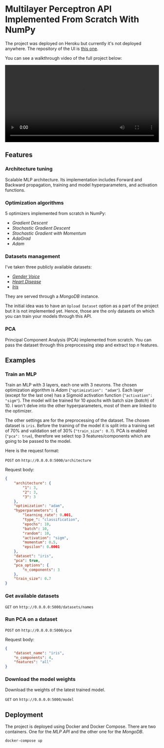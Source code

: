 # Multilayer Perceptron API Implemented From Scratch With NumPy
The project was deployed on Heroku but currently it's not deployed anywhere. The repository of the UI is [this one](https://github.com/auhide/nnvis-ui).

You can see a walkthrough video of the full project below:

<video width="100%" height="auto" controls>
  <source src="static/neuroad-demo.mp4" type="video/mp4">
</video>

## Features
### Architecture tuning
Scalable MLP architecture. Its implementation includes Forward and Backward propagation, training and model hyperparameters, and activation functions.
### Optimization algorithms
$5$ optimizers implemented from scratch in NumPy:
- *Gradient Descent*
- *Stochastic Gradient Descent*
- *Stochastic Gradient with Momentum*
- *AdaGrad*
- *Adam*
### Datasets management
I've taken three publicly available datasets:
- [*Gender Voice*](https://www.kaggle.com/datasets/primaryobjects/voicegender)
- [*Heart Disease*](https://www.kaggle.com/datasets/johnsmith88/heart-disease-dataset)
- [*Iris*](https://scikit-learn.org/stable/modules/generated/sklearn.datasets.load_iris.html)

They are served through a *MongoDB* instance.

The initial idea was to have an `Upload Dataset` option as a part of the project but it is not implemented yet. Hence, those are the only datasets on which you can train your models through this API.

### PCA
Principal Component Analysis (PCA) implemented from scratch. You can pass the dataset through this preprocessing step and extract top $n$ features.

## Examples

### Train an MLP
Train an MLP with $3$ layers, each one with $3$ neurons. The chosen optimization algorithm is $Adam$ (`"optimization": "adam"`). Each layer (except for the last one) has a Sigmoid activation function (`"activation": "sigm"`). The model will be trained for $10$ $epochs$ with batch size ($batch$) of $10$. I won't delve into the other hyperparameters, most of them are linked to the optimizer.

The other settings are for the preprocessing of the 
dataset. The chosen dataset is `iris`. Before the training of the model it is split into a training set of $70\%$ and validation set of $30\%$ (`"train_size": 0.7`). PCA is enabled (`"pca": true`), therefore we select top $3$ features/components which are going to be passed to the model.

Here is the request format:

`POST` on `http://0.0.0.0:5000/architecture`

Request body:
```json
{
    "architecture": {
        "1": 3,
        "2": 3,
        "3": 3
    },
    "optimization": "adam",
    "hyperparameters": {
        "learning_rate": 0.001,
        "type_": "classification",
        "epochs": 10,
        "batch": 10,
        "random": 10,
        "activation": "sigm",
        "momentum": 0.5,
        "epsilon": 0.0001
    },
    "dataset": "iris",
    "pca": true,
    "pca_options": {
        "n_components": 3
    },
    "train_size": 0.7
}
```

### Get available datasets
`GET` on `http://0.0.0.0:5000/datasets/names`

### Run PCA on a dataset
`POST` on `http://0.0.0.0:5000/pca`

Request body:
```json
{
    "dataset_name": "iris",
    "n_components": 4,
    "features": "all"
}
```

### Download the model weights
Download the weights of the latest trained model.

`GET` on `http://0.0.0.0:5000/model`

## Deployment
The project is deployed using Docker and Docker Compose. There are two containers. One for the *MLP API* and the other one for the *MongoDB*.
```bash
docker-compose up
```
